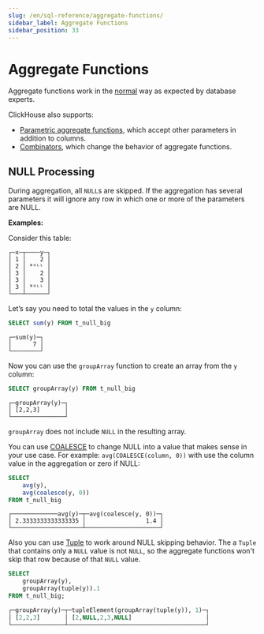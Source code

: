 ```yaml
---
slug: /en/sql-reference/aggregate-functions/
sidebar_label: Aggregate Functions
sidebar_position: 33
---
```


# Aggregate Functions

Aggregate functions work in the [normal](http://www.sql-tutorial.com/sql-aggregate-functions-sql-tutorial) way as expected by database experts.

ClickHouse also supports:

- [Parametric aggregate functions](../../sql-reference/aggregate-functions/parametric-functions.md#aggregate_functions_parametric), which accept other parameters in addition to columns.
- [Combinators](../../sql-reference/aggregate-functions/combinators.md#aggregate_functions_combinators), which change the behavior of aggregate functions.


## NULL Processing

During aggregation, all `NULL`s are skipped. If the aggregation has several parameters it will ignore any row in which one or more of the parameters are NULL.

**Examples:**

Consider this table:

``` text
┌─x─┬────y─┐
│ 1 │    2 │
│ 2 │ ᴺᵁᴸᴸ │
│ 3 │    2 │
│ 3 │    3 │
│ 3 │ ᴺᵁᴸᴸ │
└───┴──────┘
```

Let’s say you need to total the values in the `y` column:

``` sql
SELECT sum(y) FROM t_null_big
```

```text
┌─sum(y)─┐
│      7 │
└────────┘
```

Now you can use the `groupArray` function to create an array from the `y` column:

``` sql
SELECT groupArray(y) FROM t_null_big
```

``` text
┌─groupArray(y)─┐
│ [2,2,3]       │
└───────────────┘
```

`groupArray` does not include `NULL` in the resulting array.

You can use [COALESCE](../../sql-reference/functions/functions-for-nulls.md#coalesce) to change NULL into a value that makes sense in your use case. For example: `avg(COALESCE(column, 0))` with use the column value in the aggregation or zero if NULL:

``` sql
SELECT
    avg(y),
    avg(coalesce(y, 0))
FROM t_null_big
```

``` text
┌─────────────avg(y)─┬─avg(coalesce(y, 0))─┐
│ 2.3333333333333335 │                 1.4 │
└────────────────────┴─────────────────────┘
```

Also you can use [Tuple](/docs/en/sql-reference/data-types/tuple.md) to work around NULL skipping behavior. The a `Tuple` that contains only a `NULL` value is not `NULL`, so the aggregate functions won't skip that row because of that `NULL` value.

```sql
SELECT
    groupArray(y),
    groupArray(tuple(y)).1
FROM t_null_big;

┌─groupArray(y)─┬─tupleElement(groupArray(tuple(y)), 1)─┐
│ [2,2,3]       │ [2,NULL,2,3,NULL]                     │
└───────────────┴───────────────────────────────────────┘
```
